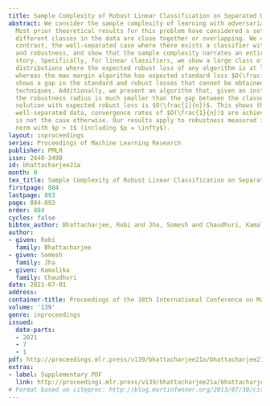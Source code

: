 ```yaml
---
title: Sample Complexity of Robust Linear Classification on Separated Data
abstract: We consider the sample complexity of learning with adversarial robustness.
  Most prior theoretical results for this problem have considered a setting where
  different classes in the data are close together or overlapping. We consider, in
  contrast, the well-separated case where there exists a classifier with perfect accuracy
  and robustness, and show that the sample complexity narrates an entirely different
  story. Specifically, for linear classifiers, we show a large class of well-separated
  distributions where the expected robust loss of any algorithm is at least $\Omega(\frac{d}{n})$,
  whereas the max margin algorithm has expected standard loss $O(\frac{1}{n})$. This
  shows a gap in the standard and robust losses that cannot be obtained via prior
  techniques. Additionally, we present an algorithm that, given an instance where
  the robustness radius is much smaller than the gap between the classes, gives a
  solution with expected robust loss is $O(\frac{1}{n})$. This shows that for very
  well-separated data, convergence rates of $O(\frac{1}{n})$ are achievable, which
  is not the case otherwise. Our results apply to robustness measured in any $\ell_p$
  norm with $p > 1$ (including $p = \infty$).
layout: inproceedings
series: Proceedings of Machine Learning Research
publisher: PMLR
issn: 2640-3498
id: bhattacharjee21a
month: 0
tex_title: Sample Complexity of Robust Linear Classification on Separated Data
firstpage: 884
lastpage: 893
page: 884-893
order: 884
cycles: false
bibtex_author: Bhattacharjee, Robi and Jha, Somesh and Chaudhuri, Kamalika
author:
- given: Robi
  family: Bhattacharjee
- given: Somesh
  family: Jha
- given: Kamalika
  family: Chaudhuri
date: 2021-07-01
address:
container-title: Proceedings of the 38th International Conference on Machine Learning
volume: '139'
genre: inproceedings
issued:
  date-parts:
  - 2021
  - 7
  - 1
pdf: http://proceedings.mlr.press/v139/bhattacharjee21a/bhattacharjee21a.pdf
extras:
- label: Supplementary PDF
  link: http://proceedings.mlr.press/v139/bhattacharjee21a/bhattacharjee21a-supp.pdf
# Format based on citeproc: http://blog.martinfenner.org/2013/07/30/citeproc-yaml-for-bibliographies/
---
```

